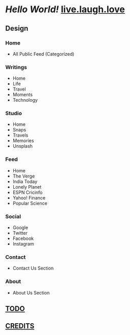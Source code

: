 # *Hello World!* **[live.laugh.love](https://live.laugh.love)**

## **Design**
### **Home**
- All Public Feed (Categorized)
### **Writings**
- Home
- Life
- Travel
- Moments
- Technology
### **Studio**
- Home
- Snaps
- Travels
- Memories
- Unsplash
### **Feed**
- Home
- The Verge
- India Today
- Lonely Planet
- ESPN Cricinfo
- Yahoo! Finance
- Popular Science
### **Social**
- Google
- Twitter
- Facebook
- Instagram
### **Contact**
- Contact Us Section
### **About**
- About Us Section

## **[TODO](TODO.md)**

## **[CREDITS](OWNER.md)**


